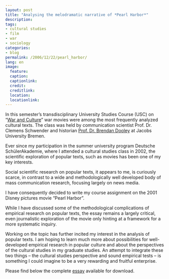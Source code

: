 ```yaml
---
layout: post
title: "Analysing the melodramatic narrative of *Pearl Harbor*"
description:
tags:
- cultural studies
- film
- war
- sociology
categories:
- blog
permalink: /2006/12/22/pearl_harbor/
lang: en
image:
  feature:
  caption: 
  captionlink: 
  credit: 
  creditlink: 
  location: 
  locationlink:
---
```


In this semester’s transdisciplinary University Studies Course (USC) on “[War and Culture](http://www.jacobs-university.de/academics/courses/Fall_2006/USC/020033_1/)” war movies were among the most frequently analyzed cultural texts. 
The class was held by communication scientist Prof. Dr. Clemens Schwender and historian [Prof. Dr. Brendan Dooley](http://www.jacobs-university.de/directory/02757/) at Jacobs University Bremen.

<!--more-->

Ever since my participation in the summer university program Deutsche SchülerAkademie, where I attended a cultural studies class in 2002, the scientific exploration of popular texts, such as movies has been one of my key interests.

Social scientific research on popular texts, it appears to me, is curiously scarce, in contrast to a wide and methodologically well developed body of mass communication research, focusing largely on news media.

I have consequently decided to write my course assignment on the 2001 Disney pictures movie “Pearl Harbor”.

While I have discussed some of the methodological complications of empirical research on popular texts, the essay remains a largely critical, even journalistic exploration of the movie only hinting at a framework for a more systematic inquiry.

Working on the topic has further incited my interest in the analysis of popular texts. 
I am hoping to learn much more about possibilities for well-developed empirical research in popular culture and about the perspectives of the cultural studies in my graduate studies. 
An attempt to integrate these two things – the cultural studies perspective and sound empirical tests – is something I could imagine to be a very rewarding and fruitful enterprise.

Please find below the complete [essay](http://dl.dropboxusercontent.com/u/5341489/images/pearl_harbor-m-held.pdf) available for download.